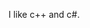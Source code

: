 I like c++ and c#.

<!---
AlexisBelangerLamarche/AlexisBelangerLamarche is a ✨ special ✨ repository because its `README.md` (this file) appears on your GitHub profile.
You can click the Preview link to take a look at your changes.
--->
